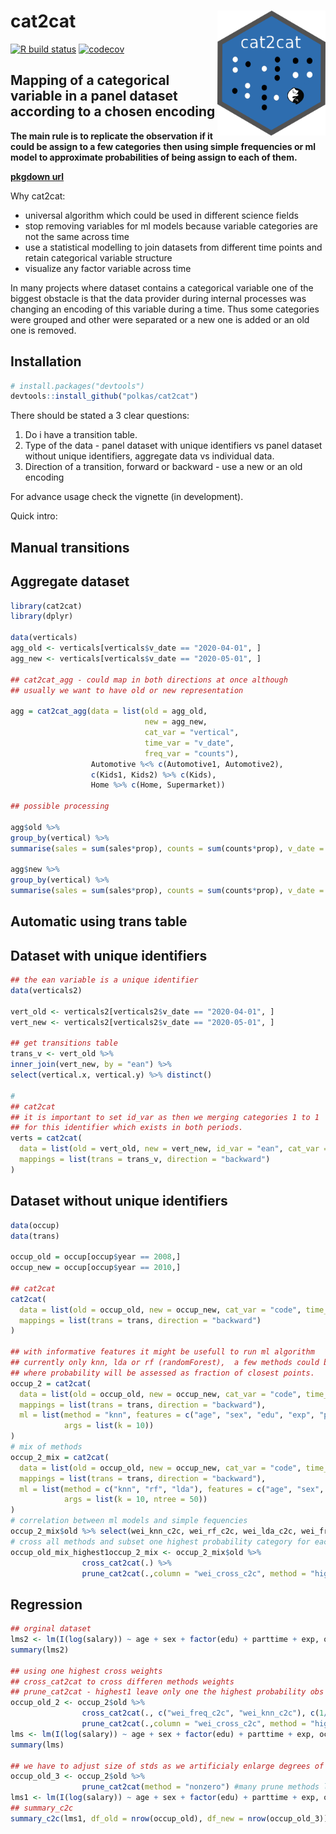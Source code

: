 # cat2cat <a href='https://github.com/polkas/cat2cat'><img src='man/figures/cat2cat_logo.png' align="right" height="200" /></a>
[![R build status](https://github.com/polkas/cat2cat/workflows/R-CMD-check/badge.svg)](https://github.com/polkas/cat2cat/actions)
[![codecov](https://codecov.io/gh/Polkas/cat2cat/branch/master/graph/badge.svg)](https://codecov.io/gh/Polkas/cat2cat)

## Mapping of a categorical variable in a panel dataset according to a chosen encoding

**The main rule is to replicate the observation if it could be assign to a few categories**
**then using simple frequencies or ml model to approximate probabilities of being assign to each of them.**

[**pkgdown url**](https://polkas.github.io/cat2cat/)

Why cat2cat:  
- universal algorithm which could be used in different science fields  
- stop removing variables for ml models because variable categories are not the same across time  
- use a statistical modelling to join datasets from different time points and retain categorical variable structure  
- visualize any factor variable across time  

In many projects where dataset contains a categorical variable one of the biggest obstacle is that 
the data provider during internal processes was changing an encoding of this variable during a time.
Thus some categories were grouped and other were separated or a new one is added or an old one is removed.

## Installation

```r
# install.packages("devtools")
devtools::install_github("polkas/cat2cat")
```

There should be stated a 3 clear questions:

1. Do i have a transition table. 
2. Type of the data - panel dataset with unique identifiers vs panel dataset without unique identifiers, aggregate data vs individual data.
3. Direction of a transition, forward or backward - use a new or an old encoding

For advance usage check the vignette (in development).

Quick intro:

## Manual transitions
## Aggregate dataset
```r
library(cat2cat)
library(dplyr)

data(verticals)
agg_old <- verticals[verticals$v_date == "2020-04-01", ]
agg_new <- verticals[verticals$v_date == "2020-05-01", ]

## cat2cat_agg - could map in both directions at once although 
## usually we want to have old or new representation

agg = cat2cat_agg(data = list(old = agg_old, 
                              new = agg_new, 
                              cat_var = "vertical", 
                              time_var = "v_date",
                              freq_var = "counts"), 
                  Automotive %<% c(Automotive1, Automotive2),
                  c(Kids1, Kids2) %>% c(Kids),
                  Home %>% c(Home, Supermarket))
            
## possible processing
  
agg$old %>% 
group_by(vertical) %>% 
summarise(sales = sum(sales*prop), counts = sum(counts*prop), v_date = first(v_date))

agg$new %>% 
group_by(vertical) %>%
summarise(sales = sum(sales*prop), counts = sum(counts*prop), v_date = first(v_date))
```
## Automatic using trans table
## Dataset with unique identifiers
```r
## the ean variable is a unique identifier
data(verticals2)

vert_old <- verticals2[verticals2$v_date == "2020-04-01", ]
vert_new <- verticals2[verticals2$v_date == "2020-05-01", ]

## get transitions table
trans_v <- vert_old %>% 
inner_join(vert_new, by = "ean") %>%
select(vertical.x, vertical.y) %>% distinct()

# 
## cat2cat
## it is important to set id_var as then we merging categories 1 to 1 
## for this identifier which exists in both periods.
verts = cat2cat(
  data = list(old = vert_old, new = vert_new, id_var = "ean", cat_var = "vertical", time_var = "v_date"),
  mappings = list(trans = trans_v, direction = "backward")
)
```
## Dataset without unique identifiers
```r
data(occup)
data(trans)

occup_old = occup[occup$year == 2008,]
occup_new = occup[occup$year == 2010,]

## cat2cat
cat2cat(
  data = list(old = occup_old, new = occup_new, cat_var = "code", time_var = "year"),
  mappings = list(trans = trans, direction = "backward")
)

## with informative features it might be usefull to run ml algorithm
## currently only knn, lda or rf (randomForest),  a few methods could be specified at once 
## where probability will be assessed as fraction of closest points.
occup_2 = cat2cat(
  data = list(old = occup_old, new = occup_new, cat_var = "code", time_var = "year"),
  mappings = list(trans = trans, direction = "backward"),
  ml = list(method = "knn", features = c("age", "sex", "edu", "exp", "parttime", "salary"), 
            args = list(k = 10))
)
# mix of methods
occup_2_mix = cat2cat(
  data = list(old = occup_old, new = occup_new, cat_var = "code", time_var = "year"),
  mappings = list(trans = trans, direction = "backward"),
  ml = list(method = c("knn", "rf", "lda"), features = c("age", "sex", "edu", "exp", "parttime", "salary"), 
            args = list(k = 10, ntree = 50))
)
# correlation between ml models and simple fequencies
occup_2_mix$old %>% select(wei_knn_c2c, wei_rf_c2c, wei_lda_c2c, wei_freq_c2c) %>% cor()
# cross all methods and subset one highest probability category for each subject
occup_old_mix_highest1occup_2_mix <- occup_2_mix$old %>% 
                cross_cat2cat(.) %>% 
                prune_cat2cat(.,column = "wei_cross_c2c", method = "highest1") 
```
## Regression
```r
## orginal dataset 
lms2 <- lm(I(log(salary)) ~ age + sex + factor(edu) + parttime + exp, occup_old, weights = multiplier)
summary(lms2)

## using one highest cross weights
## cross_cat2cat to cross differen methods weights
## prune_cat2cat - highest1 leave only one the highest probability obs for each subject
occup_old_2 <- occup_2$old %>% 
                cross_cat2cat(., c("wei_freq_c2c", "wei_knn_c2c"), c(1/2,1/2)) %>% 
                prune_cat2cat(.,column = "wei_cross_c2c", method = "highest1") 
lms <- lm(I(log(salary)) ~ age + sex + factor(edu) + parttime + exp, occup_old_2, weights = multiplier)
summary(lms)

## we have to adjust size of stds as we artificialy enlarge degrees of freedom
occup_old_3 <- occup_2$old %>% 
                prune_cat2cat(method = "nonzero") #many prune methods like highest
lms1 <- lm(I(log(salary)) ~ age + sex + factor(edu) + parttime + exp, occup_old_3, weights = multiplier * wei_freq_c2c)
## summary_c2c
summary_c2c(lms1, df_old = nrow(occup_old), df_new = nrow(occup_old_3))

```
